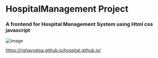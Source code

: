 <h1> HospitalManagement Project</h1>
<h3>A frontend for  Hospital Management System using Html css javascript</h3>

![image](https://user-images.githubusercontent.com/95865069/187492013-8d36a4aa-c4f4-4c94-b574-83df172f5188.png)

 https://rishavvatsa.github.io/hospital.github.io/
